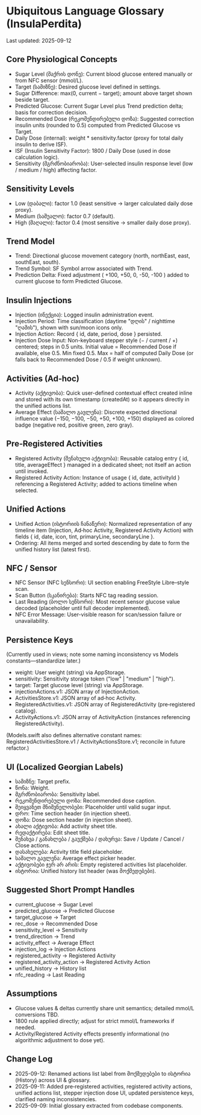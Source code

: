 # Ubiquitous Language Glossary (InsulaPerdita)

Last updated: 2025-09-12

## Core Physiological Concepts
- Sugar Level (შაქრის დონე): Current blood glucose entered manually or from NFC sensor (mmol/L).
- Target (სამიზნე): Desired glucose level defined in settings.
- Sugar Difference: max(0, current − target); amount above target shown beside target.
- Predicted Glucose: Current Sugar Level plus Trend prediction delta; basis for correction decision.
- Recommended Dose (რეკომენდირებული დოზა): Suggested correction insulin units (rounded to 0.5) computed from Predicted Glucose vs Target.
- Daily Dose (internal): weight * sensitivity.factor (proxy for total daily insulin to derive ISF).
- ISF (Insulin Sensitivity Factor): 1800 / Daily Dose (used in dose calculation logic).
- Sensitivity (მგრძნობიარობა): User-selected insulin response level (low / medium / high) affecting factor.

## Sensitivity Levels
- Low (დაბალი): factor 1.0 (least sensitive → larger calculated daily dose proxy).
- Medium (საშუალო): factor 0.7 (default).
- High (მაღალი): factor 0.4 (most sensitive → smaller daily dose proxy).

## Trend Model
- Trend: Directional glucose movement category (north, northEast, east, southEast, south).
- Trend Symbol: SF Symbol arrow associated with Trend.
- Prediction Delta: Fixed adjustment ( +100, +50, 0, -50, -100 ) added to current glucose to form Predicted Glucose.

## Insulin Injections
- Injection (ინექცია): Logged insulin administration event.
- Injection Period: Time classification (daytime "დღის" / nighttime "ღამის"), shown with sun/moon icons only.
- Injection Action: Record { id, date, period, dose } persisted.
- Injection Dose Input: Non-keyboard stepper style (− / current / +) centered; steps in 0.5 units. Initial value = Recommended Dose if available, else 0.5. Min fixed 0.5. Max = half of computed Daily Dose (or falls back to Recommended Dose / 0.5 if weight unknown).

## Activities (Ad‑hoc)
- Activity (აქტივობა): Quick user-defined contextual effect created inline and stored with its own timestamp (createdAt) so it appears directly in the unified actions list.
- Average Effect (საშალო გავლენა): Discrete expected directional influence value (−150, −100, −50, +50, +100, +150) displayed as colored badge (negative red, positive green, zero gray).

## Pre‑Registered Activities
- Registered Activity (შენახული აქტივობა): Reusable catalog entry { id, title, averageEffect } managed in a dedicated sheet; not itself an action until invoked.
- Registered Activity Action: Instance of usage { id, date, activityId } referencing a Registered Activity; added to actions timeline when selected.

## Unified Actions
- Unified Action (ისტორიის ჩანაწერი): Normalized representation of any timeline item (Injection, Ad‑hoc Activity, Registered Activity Action) with fields { id, date, icon, tint, primaryLine, secondaryLine }.
- Ordering: All items merged and sorted descending by date to form the unified history list (latest first).

## NFC / Sensor
- NFC Sensor (NFC სენსორი): UI section enabling FreeStyle Libre–style scan.
- Scan Button (სკანირება): Starts NFC tag reading session.
- Last Reading (ბოლო სენსორი): Most recent sensor glucose value decoded (placeholder until full decoder implemented).
- NFC Error Message: User-visible reason for scan/session failure or unavailability.

## Persistence Keys
(Currently used in views; note some naming inconsistency vs Models constants—standardize later.)
- weight: User weight (string) via AppStorage.
- sensitivity: Sensitivity storage token ("low" | "medium" | "high").
- target: Target glucose level (string) via AppStorage.
- injectionActions.v1: JSON array of InjectionAction.
- ActivitiesStore.v1: JSON array of ad‑hoc Activity.
- RegisteredActivities.v1: JSON array of RegisteredActivity (pre‑registered catalog).
- ActivityActions.v1: JSON array of ActivityAction (instances referencing RegisteredActivity).

(Models.swift also defines alternative constant names: RegisteredActivitiesStore.v1 / ActivityActionsStore.v1; reconcile in future refactor.)

## UI (Localized Georgian Labels)
- სამიზნე: Target prefix.
- წონა: Weight.
- მგრძნობიარობა: Sensitivity label.
- რეკომენდირებული დოზა: Recommended dose caption.
- შეიყვანეთ მნიშვნელობები: Placeholder until valid sugar input.
- დრო: Time section header (in injection sheet).
- დოზა: Dose section header (in injection sheet).
- ახალი აქტივობა: Add activity sheet title.
- რედაქტირება: Edit sheet title.
- შენახვა / განახლება / გაუქმება / დახურვა: Save / Update / Cancel / Close actions.
- დასახელება: Activity title field placeholder.
- საშალო გავლენა: Average effect picker header.
- აქტივობები ჯერ არ არის: Empty registered activities list placeholder.
- ისტორია: Unified history list header (was მოქმედებები).

## Suggested Short Prompt Handles
- current_glucose → Sugar Level
- predicted_glucose → Predicted Glucose
- target_glucose → Target
- rec_dose → Recommended Dose
- sensitivity_level → Sensitivity
- trend_direction → Trend
- activity_effect → Average Effect
- injection_log → Injection Actions
- registered_activity → Registered Activity
- registered_activity_action → Registered Activity Action
- unified_history → History list
- nfc_reading → Last Reading

## Assumptions
- Glucose values & deltas currently share unit semantics; detailed mmol/L conversions TBD.
- 1800 rule applied directly; adjust for strict mmol/L frameworks if needed.
- Activity/Registered Activity effects presently informational (no algorithmic adjustment to dose yet).

## Change Log
- 2025-09-12: Renamed actions list label from მოქმედებები to ისტორია (History) across UI & glossary.
- 2025-09-11: Added pre‑registered activities, registered activity actions, unified actions list, stepper injection dose UI, updated persistence keys, clarified naming inconsistencies.
- 2025-09-09: Initial glossary extracted from codebase components.
